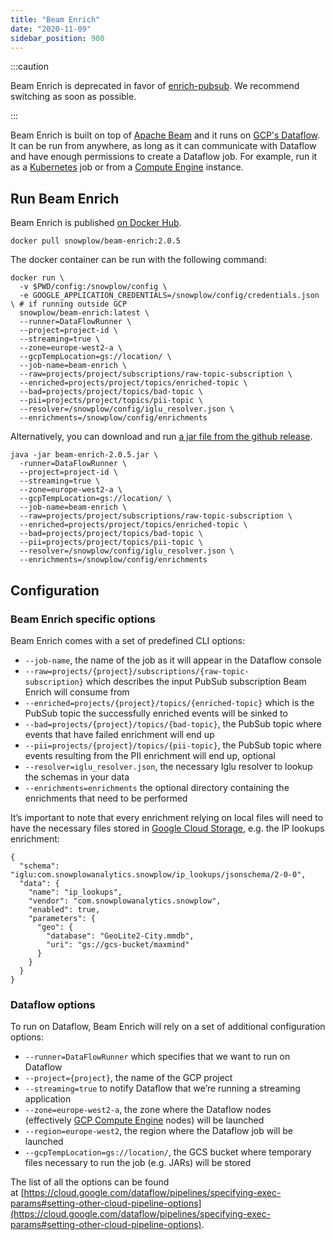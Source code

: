```yaml
---
title: "Beam Enrich"
date: "2020-11-09"
sidebar_position: 900
---
```


:::caution

Beam Enrich is deprecated in favor of [enrich-pubsub](/docs/pipeline-components-and-applications/enrichment-components/enrich/index.md). We recommend switching as soon as possible.

:::

Beam Enrich is built on top of [Apache Beam](https://beam.apache.org/) and it runs on [GCP's Dataflow](https://cloud.google.com/dataflow/). It can be run from anywhere, as long as it can communicate with Dataflow and have enough permissions to create a Dataflow job. For example, run it as a [Kubernetes](https://cloud.google.com/kubernetes-engine/) job or from a [Compute Engine](https://cloud.google.com/compute/) instance.

## Run Beam Enrich

Beam Enrich is published [on Docker Hub](https://hub.docker.com/repository/docker/snowplow/beam-enrich).

```
docker pull snowplow/beam-enrich:2.0.5
```

The docker container can be run with the following command:

```
docker run \
  -v $PWD/config:/snowplow/config \
  -e GOOGLE_APPLICATION_CREDENTIALS=/snowplow/config/credentials.json \ # if running outside GCP
  snowplow/beam-enrich:latest \
  --runner=DataFlowRunner \
  --project=project-id \
  --streaming=true \
  --zone=europe-west2-a \
  --gcpTempLocation=gs://location/ \
  --job-name=beam-enrich \
  --raw=projects/project/subscriptions/raw-topic-subscription \
  --enriched=projects/project/topics/enriched-topic \
  --bad=projects/project/topics/bad-topic \
  --pii=projects/project/topics/pii-topic \
  --resolver=/snowplow/config/iglu_resolver.json \
  --enrichments=/snowplow/config/enrichments
```

Alternatively, you can download and run [a jar file from the github release](https://github.com/snowplow/enrich/releases).

```
java -jar beam-enrich-2.0.5.jar \
  -runner=DataFlowRunner \
  --project=project-id \
  --streaming=true \
  --zone=europe-west2-a \
  --gcpTempLocation=gs://location/ \
  --job-name=beam-enrich \
  --raw=projects/project/subscriptions/raw-topic-subscription \
  --enriched=projects/project/topics/enriched-topic \
  --bad=projects/project/topics/bad-topic \
  --pii=projects/project/topics/pii-topic \
  --resolver=/snowplow/config/iglu_resolver.json \
  --enrichments=/snowplow/config/enrichments
```

## Configuration

### Beam Enrich specific options

Beam Enrich comes with a set of predefined CLI options:

- `--job-name`, the name of the job as it will appear in the Dataflow console
- `--raw=projects/{project}/subscriptions/{raw-topic-subscription}` which describes the input PubSub subscription Beam Enrich will consume from
- `--enriched=projects/{project}/topics/{enriched-topic}` which is the PubSub topic the successfully enriched events will be sinked to
- `--bad=projects/{project}/topics/{bad-topic}`, the PubSub topic where events that have failed enrichment will end up
- `--pii=projects/{project}/topics/{pii-topic}`, the PubSub topic where events resulting from the PII enrichment will end up, optional
- `--resolver=iglu_resolver.json`, the necessary Iglu resolver to lookup the schemas in your data
- `--enrichments=enrichments` the optional directory containing the enrichments that need to be performed

It’s important to note that every enrichment relying on local files will need to have the necessary files stored in [Google Cloud Storage](https://cloud.google.com/storage/), e.g. the IP lookups enrichment:

```
{
  "schema": "iglu:com.snowplowanalytics.snowplow/ip_lookups/jsonschema/2-0-0",
  "data": {
    "name": "ip_lookups",
    "vendor": "com.snowplowanalytics.snowplow",
    "enabled": true,
    "parameters": {
      "geo": {
        "database": "GeoLite2-City.mmdb",
        "uri": "gs://gcs-bucket/maxmind"
      }
    }
  }
}
```

### Dataflow options

To run on Dataflow, Beam Enrich will rely on a set of additional configuration options:

- `--runner=DataFlowRunner` which specifies that we want to run on Dataflow
- `--project={project}`, the name of the GCP project
- `--streaming=true` to notify Dataflow that we’re running a streaming application
- `--zone=europe-west2-a`, the zone where the Dataflow nodes (effectively [GCP Compute Engine](https://cloud.google.com/compute/) nodes) will be launched
- `--region=europe-west2`, the region where the Dataflow job will be launched
- `--gcpTempLocation=gs://location/`, the GCS bucket where temporary files necessary to run the job (e.g. JARs) will be stored

The list of all the options can be found at [https://cloud.google.com/dataflow/pipelines/specifying-exec-params#setting-other-cloud-pipeline-options](https://cloud.google.com/dataflow/pipelines/specifying-exec-params#setting-other-cloud-pipeline-options).
